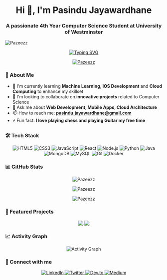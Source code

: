<h1 align="center">Hi 👋, I'm Pasindu Jayawardhane</h1>
<h3 align="center">A passionate 4th Year Computer Science Student at University of Westminster</h3>

<!-- Profile Views Counter -->
<p align="left">
  <img src="https://komarev.com/ghpvc/?username=Pazeezz&label=Profile%20views&color=0e75b6&style=flat" alt="Pazeezz" />
</p>

<!-- Typing SVG -->
<p align="center">
  <a href="https://git.io/typing-svg">
    <img src="https://readme-typing-svg.demolab.com?font=Fira+Code&pause=1000&width=435&lines=4th+Year+Computer+Science+Student;Developing+innovative+solutions;Always+learning+new+technologies" alt="Typing SVG" />
  </a>
</p>

<!-- Trophy Stats -->
<p align="center">
  <a href="https://github.com/ryo-ma/github-profile-trophy">
    <img src="https://github-profile-trophy.vercel.app/?username=Pazeezz&theme=darkhub&no-frame=true&no-bg=false&margin-w=4" alt="Pazeezz" />
  </a>
</p>

### 🚀 About Me
- 🌱 I'm currently learning **Machine Learning**, **IOS Development** and **Cloud Computing** to enhance my skillset
- 👯 I'm looking to collaborate on **innovative projects** related to Computer Science
- 💬 Ask me about **Web Development, Mobile Apps, Cloud Architecture**
- 📫 How to reach me: **pasindu.jayawardhane@gmail.com**
- ⚡ Fun fact: **I love playing chess and playing Guitar my free time**

### 🛠️ Tech Stack

<p align="center">
  <!-- Frontend -->
  <img src="https://img.shields.io/badge/HTML5-E34F26?style=for-the-badge&logo=html5&logoColor=white" alt="HTML5" />
  <img src="https://img.shields.io/badge/CSS3-1572B6?style=for-the-badge&logo=css3&logoColor=white" alt="CSS3" />
  <img src="https://img.shields.io/badge/JavaScript-F7DF1E?style=for-the-badge&logo=javascript&logoColor=black" alt="JavaScript" />
  <img src="https://img.shields.io/badge/React-20232A?style=for-the-badge&logo=react&logoColor=61DAFB" alt="React" />
  
  <!-- Backend -->
  <img src="https://img.shields.io/badge/Node.js-43853D?style=for-the-badge&logo=node.js&logoColor=white" alt="Node.js" />
  <img src="https://img.shields.io/badge/Python-14354C?style=for-the-badge&logo=python&logoColor=white" alt="Python" />
  <img src="https://img.shields.io/badge/Java-ED8B00?style=for-the-badge&logo=openjdk&logoColor=white" alt="Java" />
  
  <!-- Database -->
  <img src="https://img.shields.io/badge/MongoDB-4EA94B?style=for-the-badge&logo=mongodb&logoColor=white" alt="MongoDB" />
  <img src="https://img.shields.io/badge/MySQL-00000F?style=for-the-badge&logo=mysql&logoColor=white" alt="MySQL" />
  
  <!-- Tools -->
  <img src="https://img.shields.io/badge/Git-F05032?style=for-the-badge&logo=git&logoColor=white" alt="Git" />
  <img src="https://img.shields.io/badge/Docker-2496ED?style=for-the-badge&logo=docker&logoColor=white" alt="Docker" />
</p>

### 📊 GitHub Stats

<p align="center">
  <img align="center" src="https://github-readme-stats.vercel.app/api?username=Pazeezz&show_icons=true&theme=dark&hide_border=true&locale=en" alt="Pazeezz" />
</p>

<p align="center">
  <img align="center" src="https://github-readme-streak-stats.herokuapp.com/?user=Pazeezz&theme=dark&hide_border=true" alt="Pazeezz" />
</p>

<p align="center">
  <img align="center" src="https://github-readme-stats.vercel.app/api/top-langs/?username=Pazeezz&layout=compact&theme=dark&hide_border=true" alt="Pazeezz" />
</p>

### 🌟 Featured Projects

<p align="center">
  <a href="https://github.com/Pazeezz/Belencia-Sport">
    <img align="center" src="https://github-readme-stats.vercel.app/api/pin/?username=Pazeezz&repo=Belencia-Sport&theme=dark&hide_border=true" />
  </a>
  <a href="https://github.com/Pazeezz/Fuel-Queue-Management-System">
    <img align="center" src="https://github-readme-stats.vercel.app/api/pin/?username=Pazeezz&repo=Fuel-Queue-Management-System&theme=dark&hide_border=true" />
  </a>
</p>

### 📈 Activity Graph

<p align="center">
  <img src="https://github-readme-activity-graph.vercel.app/graph?username=Pazeezz&theme=react-dark&hide_border=true" alt="Activity Graph" />
</p>

### 🤝 Connect with me

<p align="center">
  <a href="https://linkedin.com/in/pasindu-jayawardhane" target="_blank">
    <img src="https://img.shields.io/badge/LinkedIn-0077B5?style=for-the-badge&logo=linkedin&logoColor=white" alt="LinkedIn" />
  </a>
  <a href="https://twitter.com/your-handle" target="_blank">
    <img src="https://img.shields.io/badge/Twitter-1DA1F2?style=for-the-badge&logo=twitter&logoColor=white" alt="Twitter" />
  </a>
  <a href="https://dev.to/your-profile" target="_blank">
    <img src="https://img.shields.io/badge/dev.to-0A0A0A?style=for-the-badge&logo=dev.to&logoColor=white" alt="Dev.to" />
  </a>
  <a href="https://medium.com/@your-profile" target="_blank">
    <img src="https://img.shields.io/badge/Medium-12100E?style=for-the-badge&logo=medium&logoColor=white" alt="Medium" />
  </a>
</p>
